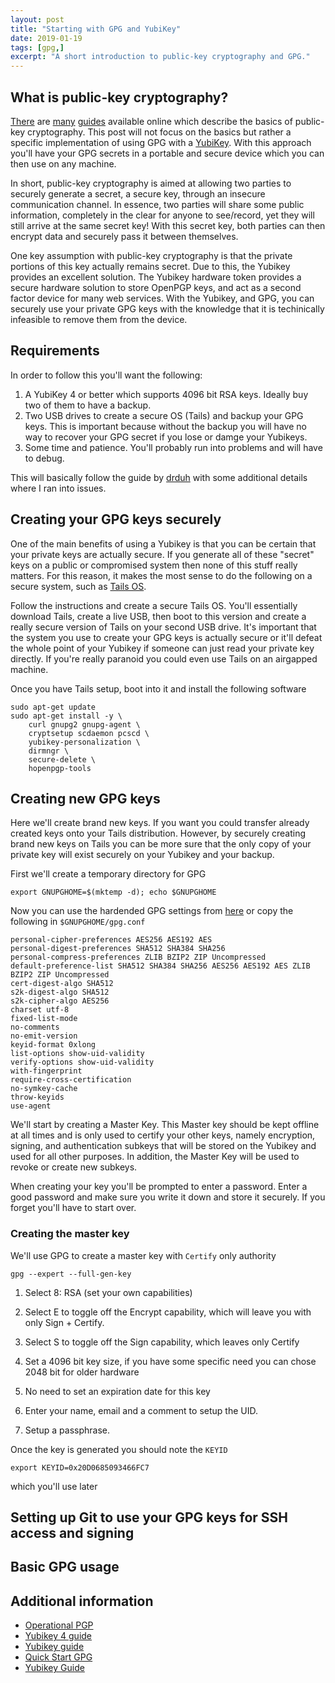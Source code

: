 ```yaml
---
layout: post
title: "Starting with GPG and YubiKey"
date: 2019-01-19
tags: [gpg,]
excerpt: "A short introduction to public-key cryptography and GPG."
---
```


## What is public-key cryptography?

[There](https://github.com/bfrg/gpg-guide) are [many](https://www.gnupg.org/gph/en/manual.html) [guides](https://en.wikibooks.org/wiki/Cryptography/Public_Key_Overview) available online which describe the basics of public-key cryptography.
This post will not focus on the basics but rather a specific implementation of using GPG with a [YubiKey](https://www.yubico.com/).
With this approach you'll have your GPG secrets in a portable and secure device which you can then use on any machine.

In short, public-key cryptography is aimed at allowing two parties to securely generate a secret, a secure key, through an insecure communication channel.
In essence, two parties will share some public information, completely in the clear for anyone to see/record, yet they will still arrive at the same secret key!
With this secret key, both parties can then encrypt data and securely pass it between themselves. 

One key assumption with public-key cryptography is that the private portions of this key actually remains secret. 
Due to this, the Yubikey provides an excellent solution.
The Yubikey hardware token provides a secure hardware solution to store OpenPGP keys, and act as a second factor device for many web services. 
With the Yubikey, and GPG, you can securely use your private GPG keys with the knowledge that it is techinically infeasible to remove them from the device.

## Requirements

In order to follow this you'll want the following:

1. A YubiKey 4 or better which supports 4096 bit RSA keys. Ideally buy two of them to have a backup.
2. Two USB drives to create a secure OS (Tails) and backup your GPG keys. This is important because without the backup you will have no way to recover your GPG secret if you lose or damge your Yubikeys.
3. Some time and patience. You'll probably run into problems and will have to debug.

This will basically follow the guide by [drduh](https://github.com/drduh/YubiKey-Guide) with some additional details where I ran into issues.

## Creating your GPG keys securely

One of the main benefits of using a Yubikey is that you can be certain that your private keys are actually secure. 
If you generate all of these "secret" keys on a public or compromised system then none of this stuff really matters. 
For this reason, it makes the most sense to do the following on a secure system, such as [Tails OS](https://tails.boum.org/index.en.html).

Follow the instructions and create a secure Tails OS.
You'll essentially download Tails, create a live USB, then boot to this version and create a really secure version of Tails on your second USB drive. 
It's important that the system you use to create your GPG keys is actually secure or it'll defeat the whole point of your Yubikey if someone can just read your private key directly.
If you're really paranoid you could even use Tails on an airgapped machine.

Once you have Tails setup, boot into it and install the following software

~~~
sudo apt-get update
sudo apt-get install -y \
    curl gnupg2 gnupg-agent \
    cryptsetup scdaemon pcscd \
    yubikey-personalization \
    dirmngr \
    secure-delete \
    hopenpgp-tools
~~~

## Creating new GPG keys

Here we'll create brand new keys. 
If you want you could transfer already created keys onto your Tails distribution.
However, by securely creating brand new keys on Tails you can be more sure that the only copy of your private key will exist securely on your Yubikey and your backup.

First we'll create a temporary directory for GPG

~~~
export GNUPGHOME=$(mktemp -d); echo $GNUPGHOME
~~~

Now you can use the hardended GPG settings from [here](https://github.com/drduh/config/blob/master/gpg.conf) or copy the following in `$GNUPGHOME/gpg.conf`

~~~
personal-cipher-preferences AES256 AES192 AES
personal-digest-preferences SHA512 SHA384 SHA256
personal-compress-preferences ZLIB BZIP2 ZIP Uncompressed
default-preference-list SHA512 SHA384 SHA256 AES256 AES192 AES ZLIB BZIP2 ZIP Uncompressed
cert-digest-algo SHA512
s2k-digest-algo SHA512
s2k-cipher-algo AES256
charset utf-8
fixed-list-mode
no-comments
no-emit-version
keyid-format 0xlong
list-options show-uid-validity
verify-options show-uid-validity
with-fingerprint
require-cross-certification
no-symkey-cache
throw-keyids
use-agent
~~~

We'll start by creating a Master Key. 
This Master key should be kept offline at all times and is only used to certify your other keys, namely encryption, signing, and authentication subkeys that will be stored on the Yubikey and used for all other purposes.
In addition, the Master Key will be used to revoke or create new subkeys.

When creating your key you'll be prompted to enter a password. 
Enter a good password and make sure you write it down and store it securely. 
If you forget you'll have to start over.

### Creating the master key

We'll use GPG to create a master key with `Certify` only authority

~~~
gpg --expert --full-gen-key
~~~

1. Select 8: RSA (set your own capabilities)

2. Select E to toggle off the Encrypt capability, which will leave you with only Sign + Certify.

3. Select S to toggle off the Sign capability, which leaves only Certify

4. Set a 4096 bit key size, if you have some specific need you can chose 2048 bit for older hardware

5. No need to set an expiration date for this key

6. Enter your name, email and a comment to setup the UID.

7. Setup a passphrase.

Once the key is generated you should note the `KEYID`

~~~
export KEYID=0x20D0685093466FC7
~~~

which you'll use later


## Setting up Git to use your GPG keys for SSH access and signing

## Basic GPG usage

## Additional information

* [Operational PGP](https://gist.github.com/grugq/03167bed45e774551155)
* [Yubikey 4 guide](https://blog.liw.fi/posts/2017/05/29/using_a_yubikey_4_for_ensafening_one_s_encryption/)
* [Yubikey guide](https://ttmm.io/tech/yubikey/)
* [Quick Start GPG](https://github.com/bfrg/gpg-guide)
* [Yubikey Guide](https://github.com/drduh/YubiKey-Guide)
